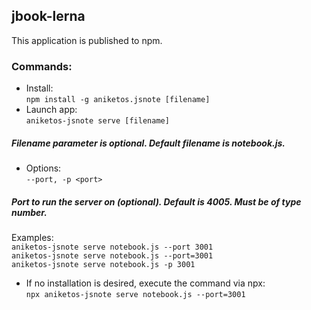 ## jbook-lerna
This application is published to npm.

### Commands:
- Install:  
`npm install -g aniketos.jsnote [filename]`  
- Launch app:  
`aniketos-jsnote serve [filename]`  
##### Filename parameter is optional. Default filename is notebook.js.  
- Options:  
`--port, -p <port>`  
##### Port to run the server on (optional). Default is 4005. Must be of type number.  
  
Examples:  
`aniketos-jsnote serve notebook.js --port 3001`  
`aniketos-jsnote serve notebook.js --port=3001`  
`aniketos-jsnote serve notebook.js -p 3001`  
  
- If no installation is desired, execute the command via npx:  
`npx aniketos-jsnote serve notebook.js --port=3001`  

